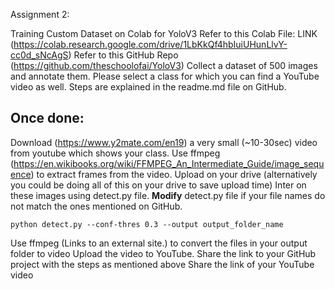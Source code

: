 Assignment 2:

Training Custom Dataset on Colab for YoloV3
Refer to this Colab File: LINK (https://colab.research.google.com/drive/1LbKkQf4hbIuiUHunLlvY-cc0d_sNcAgS)
Refer to this GitHub Repo (https://github.com/theschoolofai/YoloV3)
Collect a dataset of 500 images and annotate them. Please select a class for which you can find a YouTube video as well. Steps are explained in the readme.md file on GitHub.

Once done:
----------
Download (https://www.y2mate.com/en19) a very small (~10-30sec) video from youtube which shows your class. 
Use ffmpeg (https://en.wikibooks.org/wiki/FFMPEG_An_Intermediate_Guide/image_sequence) to extract frames from the video. 
Upload on your drive (alternatively you could be doing all of this on your drive to save upload time)
Inter on these images using detect.py file. **Modify** detect.py file if your file names do not match the ones mentioned on GitHub. 

`python detect.py --conf-thres 0.3 --output output_folder_name`

Use ffmpeg (Links to an external site.) to convert the files in your output folder to video
Upload the video to YouTube. 
Share the link to your GitHub project with the steps as mentioned above
Share the link of your YouTube video